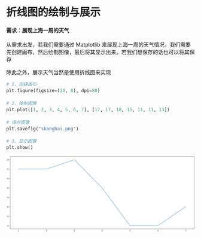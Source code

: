 # 折线图的绘制与展示

#### 需求：展现上海一周的天气

从需求出发，若我们需要通过 Matplotlib 来展现上海一周的天气情况，我们需要先创建画布，然后绘制图像，最后将其显示出来。若我们想保存的话也可以将其保存

除此之外，展示天气当然是使用折线图来实现

```python
# 1、创建画布
plt.figure(figsize=(20, 8), dpi=80)

# 2、绘制图像
plt.plot([1, 2, 3, 4, 5, 6, 7], [17, 17, 18, 15, 11, 11, 13])

# 保存图像
plt.savefig("shanghai.png")

# 3、显示图像
plt.show()
```

![](../../.gitbook/assets/image.png)

